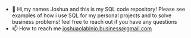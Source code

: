 - 👋 Hi,my names Joshua and this is my SQL code repository!
  Please see examples of how i use SQL for my personal projects and to solve business problems!
  feel free to reach out if you have any questions
- 📫 How to reach me joshuaolabinjo.business@gmail.com

<!---
joshuabinjotech/joshuabinjotech is a ✨ special ✨ repository because its `README.md` (this file) appears on your GitHub profile.
You can click the Preview link to take a look at your changes.
--->
